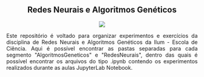 <h2 align="center"> Redes Neurais e Algoritmos Genéticos </h2>
<p align="center"> <img src="https://pollux.com.br/wp-content/uploads/2019/02/redes-neurais-2.jpg"></p>

<p align="justify">
Este repositório é voltado para organizar experimentos e exercícios da disciplina de Redes Neurais e Algoritmos Genéticos da Ilum - Escola de Ciência. Aqui é possível encontrar as pastas separadas para cada segmento "AlgoritmosGeneticos" e "RedesNeurais", dentro das quais é possível encontrar os arquivos do tipo .ipynb contendo os experimentos realizados durante as aulas JupyterLab Notebook.
</p>
